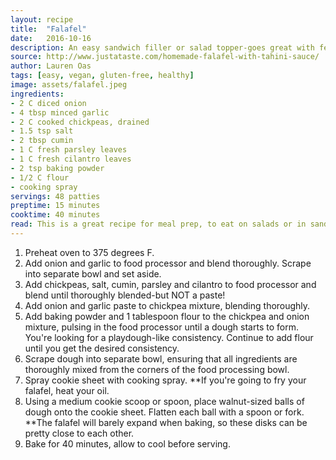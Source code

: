 ```yaml
---
layout: recipe
title:  "Falafel"
date:   2016-10-16
description: An easy sandwich filler or salad topper-goes great with feta cheese!
source: http://www.justataste.com/homemade-falafel-with-tahini-sauce/
author: Lauren Oas
tags: [easy, vegan, gluten-free, healthy]
image: assets/falafel.jpeg
ingredients:
- 2 C diced onion
- 4 tbsp minced garlic
- 2 C cooked chickpeas, drained
- 1.5 tsp salt
- 2 tbsp cumin
- 1 C fresh parsley leaves
- 1 C fresh cilantro leaves
- 2 tsp baking powder
- 1/2 C flour
- cooking spray
servings: 48 patties
preptime: 15 minutes
cooktime: 40 minutes
read: This is a great recipe for meal prep, to eat on salads or in sandwiches for the work week. Traditionally, falafel is fried, but I prefer to bake it to keep things a bit lighter. I usually eat as a salad with only this and feta cheese. **This recipe is marked gluten-free, but please be sure to check your ingredients that they are marked "gluten-free" before you serve to anybody with dietary restrictions.
---
```

1. Preheat oven to 375 degrees F.
2. Add onion and garlic to food processor and blend thoroughly. Scrape into separate bowl and set aside.
3. Add chickpeas, salt, cumin, parsley and cilantro to food processor and blend until thoroughly blended-but NOT a paste!
4. Add onion and garlic paste to chickpea mixture, blending thoroughly.
5. Add baking powder and 1 tablespoon flour to the chickpea and onion mixture, pulsing in the food processor until a dough starts to form. You're looking for a playdough-like consistency. Continue to add flour until you get the desired consistency.
6. Scrape dough into separate bowl, ensuring that all ingredients are thoroughly mixed from the corners of the food processing bowl.
7. Spray cookie sheet with cooking spray. **If you're going to fry your falafel, heat your oil.
8. Using a medium cookie scoop or spoon, place walnut-sized balls of dough onto the cookie sheet. Flatten each ball with a spoon or fork. **The falafel will barely expand when baking, so these disks can be pretty close to each other.
9. Bake for 40 minutes, allow to cool before serving.
